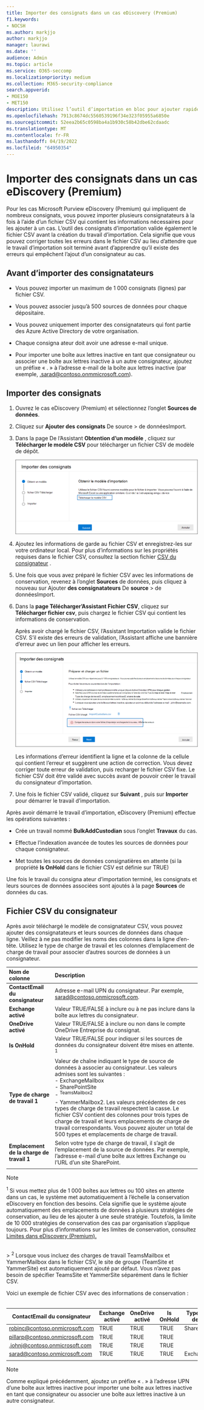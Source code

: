 ```yaml
---
title: Importer des consignats dans un cas eDiscovery (Premium)
f1.keywords:
- NOCSH
ms.author: markjjo
author: markjjo
manager: laurawi
ms.date: ''
audience: Admin
ms.topic: article
ms.service: O365-seccomp
ms.localizationpriority: medium
ms.collection: M365-security-compliance
search.appverid:
- MOE150
- MET150
description: Utilisez l’outil d’importation en bloc pour ajouter rapidement plusieurs consignatateurs et leurs sources de données associées à un cas dans Microsoft Purview eDiscovery (Premium).
ms.openlocfilehash: 7913c8674dc5560539196f34e323f05955a6850e
ms.sourcegitcommit: 52eea2b65c0598ba4a1b930c58b42dbe62cdaadc
ms.translationtype: MT
ms.contentlocale: fr-FR
ms.lasthandoff: 04/19/2022
ms.locfileid: "64950354"
---
```

# <a name="import-custodians-to-an-ediscovery-premium-case"></a>Importer des consignats dans un cas eDiscovery (Premium)

Pour les cas Microsoft Purview eDiscovery (Premium) qui impliquent de nombreux consignats, vous pouvez importer plusieurs consignatateurs à la fois à l’aide d’un fichier CSV qui contient les informations nécessaires pour les ajouter à un cas. L’outil des consignats d’importation valide également le fichier CSV avant la création du travail d’importation. Cela signifie que vous pouvez corriger toutes les erreurs dans le fichier CSV au lieu d’attendre que le travail d’importation soit terminé avant d’apprendre qu’il existe des erreurs qui empêchent l’ajout d’un consignateur au cas.

## <a name="before-you-import-custodians"></a>Avant d’importer des consignatateurs

- Vous pouvez importer un maximum de 1 000 consignats (lignes) par fichier CSV.

- Vous pouvez associer jusqu’à 500 sources de données pour chaque dépositaire.  

- Vous pouvez uniquement importer des consignatateurs qui font partie des Azure Active Directory de votre organisation.

- Chaque consigna ateur doit avoir une adresse e-mail unique.

- Pour importer une boîte aux lettres inactive en tant que consignateur ou associer une boîte aux lettres inactive à un autre consignateur, ajoutez un préfixe « . » à l’adresse e-mail de la boîte aux lettres inactive (par exemple, .sarad@contoso.onmmicrosoft.com).

## <a name="import-custodians"></a>Importer des consignats

1. Ouvrez le cas eDiscovery (Premium) et sélectionnez l’onglet **Sources de données**.

2. Cliquez sur **Ajouter des** **consignats** De source  >  de donnéesImport.

3. Dans la page De l’Assistant **Obtention d’un modèle** , cliquez sur **Télécharger le modèle CSV** pour télécharger un fichier CSV de modèle de dépôt.

   ![Téléchargez un modèle CSV à partir de la page de menu volant Importer les consignats.](../media/ImportCustodians1.png)

4. Ajoutez les informations de garde au fichier CSV et enregistrez-les sur votre ordinateur local. Pour plus d’informations sur les propriétés requises dans le fichier CSV, consultez la section fichier [CSV du consignateur](#custodian-csv-file) .

5. Une fois que vous avez préparé le fichier CSV avec les informations de conservation, revenez à l’onglet **Sources** de données, puis cliquez à nouveau sur Ajouter **des consignatateurs** De **source** >  de donnéesImport.

6. Dans la **page Télécharger’Assistant Fichier CSV**, cliquez sur **Télécharger fichier csv**, puis chargez le fichier CSV qui contient les informations de conservation.

   Après avoir chargé le fichier CSV, l’Assistant Importation valide le fichier CSV. S’il existe des erreurs de validation, l’Assistant affiche une bannière d’erreur avec un lien pour afficher les erreurs.

   ![Bannière d’erreur de validation avec lien vers plus d’informations.](../media/ImportCustodians2.png)

   Les informations d’erreur identifient la ligne et la colonne de la cellule qui contient l’erreur et suggèrent une action de correction. Vous devez corriger toute erreur de validation, puis recharger le fichier CSV fixe. Le fichier CSV doit être validé avec succès avant de pouvoir créer le travail du consignateur d’importation.

7. Une fois le fichier CSV validé, cliquez sur **Suivant** , puis sur **Importer** pour démarrer le travail d’importation.

Après avoir démarré le travail d’importation, eDiscovery (Premium) effectue les opérations suivantes :

- Crée un travail nommé **BulkAddCustodian** sous l’onglet **Travaux** du cas.

- Effectue l’indexation avancée de toutes les sources de données pour chaque consignateur.

- Met toutes les sources de données consignatières en attente (si la propriété **Is OnHold** dans le fichier CSV est définie sur TRUE)

Une fois le travail du consigna ateur d’importation terminé, les consignats et leurs sources de données associées sont ajoutés à la page **Sources** de données du cas.

## <a name="custodian-csv-file"></a>Fichier CSV du consignateur

Après avoir téléchargé le modèle de consignatateur CSV, vous pouvez ajouter des consignatateurs et leurs sources de données dans chaque ligne. Veillez à ne pas modifier les noms des colonnes dans la ligne d’en-tête. Utilisez le type de charge de travail et les colonnes d’emplacement de charge de travail pour associer d’autres sources de données à un consignateur.

| Nom de colonne|Description|
|:------- |:------------------------------------------------------------|
|**ContactEmail du consignateur**     |Adresse e-mail UPN du consignateur. Par exemple, sarad@contoso.onmicrosoft.com.           |
|**Exchange activé** | Valeur TRUE/FALSE à inclure ou à ne pas inclure dans la boîte aux lettres du consignateur.      |
|**OneDrive activé** | Valeur TRUE/FALSE à inclure ou non dans le compte OneDrive Entreprise du consignat. |
|**Is OnHold**        | Valeur TRUE/FALSE pour indiquer si les sources de données du consignateur doivent être mises en attente. <sup>1</sup>     |
|**Type de charge de travail 1**         |Valeur de chaîne indiquant le type de source de données à associer au consignateur. Les valeurs admises sont les suivantes : <br/>- ExchangeMailbox<br/> - SharePointSite<br/>- <sup>TeamsMailbox2</sup><br/>- YammerMailbox2.<sup></sup> Les valeurs précédentes de ces types de charge de travail respectent la casse. Le fichier CSV contient des colonnes pour trois types de charge de travail et leurs emplacements de charge de travail correspondants. Vous pouvez ajouter un total de 500 types et emplacements de charge de travail.|
|**Emplacement de la charge de travail 1**     | Selon votre type de charge de travail, il s’agit de l’emplacement de la source de données. Par exemple, l’adresse e-mail d’une boîte aux lettres Exchange ou l’URL d’un site SharePoint. |
|||

> [!NOTE]
> <sup>1</sup> Si vous mettez plus de 1 000 boîtes aux lettres ou 100 sites en attente dans un cas, le système met automatiquement à l’échelle la conservation eDiscovery en fonction des besoins. Cela signifie que le système ajoute automatiquement des emplacements de données à plusieurs stratégies de conservation, au lieu de les ajouter à une seule stratégie. Toutefois, la limite de 10 000 stratégies de conservation des cas par organisation s’applique toujours. Pour plus d’informations sur les limites de conservation, consultez [Limites dans eDiscovery (Premium).](limits-ediscovery20.md#hold-limits)
<br>
> <sup>2</sup> Lorsque vous incluez des charges de travail TeamsMailbox et YammerMailbox dans le fichier CSV, le site de groupe (TeamSite et YammerSite) est automatiquement ajouté par défaut. Vous n’avez pas besoin de spécifier TeamsSite et YammerSite séparément dans le fichier CSV.

Voici un exemple de fichier CSV avec des informations de conservation :<br/><br/>

|ContactEmail du consignateur      | Exchange activé | OneDrive activé | Is OnHold | Type de charge de travail 1 | Emplacement de la charge de travail 1             |
| ----------------- | ---------------- | ---------------- | --------- | -------------- | ------------------------------ |
|robinc@contoso.onmicrosoft.com | TRUE             | TRUE             | TRUE      | SharePointSite | https://contoso.sharepoint.com |
|pillarp@contoso.onmicrosoft.com | TRUE             | TRUE             | TRUE      | |  |
|.johnj@contoso.onmicrosoft.com|TRUE|TRUE|TRUE||
|sarad@contoso.onmicrosoft.com|TRUE|TRUE|TRUE|ExchangeMailbox|.saradavis@contoso.onmicrosoft.com
||||||

> [!NOTE]
> Comme expliqué précédemment, ajoutez un préfixe « . » à l’adresse UPN d’une boîte aux lettres inactive pour importer une boîte aux lettres inactive en tant que consignateur ou associer une boîte aux lettres inactive à un autre consignateur.
